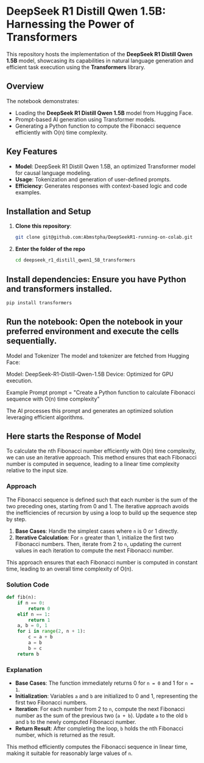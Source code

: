 
# DeepSeek R1 Distill Qwen 1.5B: Harnessing the Power of Transformers

This repository hosts the implementation of the **DeepSeek R1 Distill Qwen 1.5B** model, showcasing its capabilities in natural language generation and efficient task execution using the **Transformers** library.

## Overview

The notebook demonstrates:
- Loading the **DeepSeek R1 Distill Qwen 1.5B** model from Hugging Face.
- Prompt-based AI generation using Transformer models.
- Generating a Python function to compute the Fibonacci sequence efficiently with O(n) time complexity.

## Key Features

- **Model**: DeepSeek R1 Distill Qwen 1.5B, an optimized Transformer model for causal language modeling.
- **Usage**: Tokenization and generation of user-defined prompts.
- **Efficiency**: Generates responses with context-based logic and code examples.

## Installation and Setup

1. **Clone this repository**:
   ```bash
   git clone git@github.com:Abmstpha/DeepSeekR1-running-on-colab.git
   ```

2. **Enter the folder of the repo** 
   ```bash
   cd deepseek_r1_distill_qwen1_5B_transformers
   ```

## **Install dependencies: Ensure you have Python and transformers installed.**

   ```bash
   pip install transformers 
   ```


## **Run the notebook: Open the notebook in your preferred environment and execute the cells sequentially.**

Model and Tokenizer
The model and tokenizer are fetched from Hugging Face:

Model: DeepSeek-R1-Distill-Qwen-1.5B
Device: Optimized for GPU execution.

Example Prompt
prompt = "Create a Python function to calculate Fibonacci sequence with O(n) time complexity"

The AI processes this prompt and generates an optimized solution leveraging efficient algorithms.

## **Here starts the Response of Model**

</think>

To calculate the nth Fibonacci number efficiently with O(n) time complexity, we can use an iterative approach. This method ensures that each Fibonacci number is computed in sequence, leading to a linear time complexity relative to the input size.

### Approach
The Fibonacci sequence is defined such that each number is the sum of the two preceding ones, starting from 0 and 1. The iterative approach avoids the inefficiencies of recursion by using a loop to build up the sequence step by step.

1. **Base Cases**: Handle the simplest cases where `n` is 0 or 1 directly.
2. **Iterative Calculation**: For `n` greater than 1, initialize the first two Fibonacci numbers. Then, iterate from 2 to `n`, updating the current values in each iteration to compute the next Fibonacci number.

This approach ensures that each Fibonacci number is computed in constant time, leading to an overall time complexity of O(n).



### Solution Code
```python
def fib(n):
    if n == 0:
        return 0
    elif n == 1:
        return 1
    a, b = 0, 1
    for i in range(2, n + 1):
        c = a + b
        a = b
        b = c
    return b
```

### Explanation
- **Base Cases**: The function immediately returns 0 for `n = 0` and 1 for `n = 1`.
- **Initialization**: Variables `a` and `b` are initialized to 0 and 1, representing the first two Fibonacci numbers.
- **Iteration**: For each number from 2 to `n`, compute the next Fibonacci number as the sum of the previous two (`a + b`). Update `a` to the old `b` and `b` to the newly computed Fibonacci number.
- **Return Result**: After completing the loop, `b` holds the nth Fibonacci number, which is returned as the result.

This method efficiently computes the Fibonacci sequence in linear time, making it suitable for reasonably large values of `n`.






